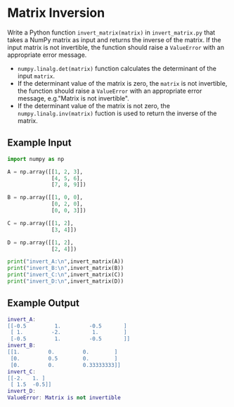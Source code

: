 # Matrix Inversion

Write a Python function `invert_matrix(matrix)` in `invert_matrix.py` that takes a NumPy matrix as input and returns the inverse of the matrix. If the input matrix is not invertible, the function should raise a `ValueError` with an appropriate error message.

- `numpy.linalg.det(matrix)` function calculates the determinant of the input `matrix`.
- If the determinant value of the matrix is zero, the `matrix` is not invertible, the function should raise a `ValueError` with an appropriate error message, e.g."Matrix is not invertible".
- If the determinant value of the matrix is not zero, the `numpy.linalg.inv(matrix)` fuction is used to return the inverse of the matrix.

## Example Input

```python
import numpy as np

A = np.array([[1, 2, 3],
              [4, 5, 6],
              [7, 8, 9]])

B = np.array([[1, 0, 0],
              [0, 2, 0],
              [0, 0, 3]])

C = np.array([[1, 2],
              [3, 4]])

D = np.array([[1, 2],
              [2, 4]])

print("invert_A:\n",invert_matrix(A))
print("invert_B:\n",invert_matrix(B))
print("invert_C:\n",invert_matrix(C))
print("invert_D:\n",invert_matrix(D))
```

## Example Output

```lua
invert_A:
[[-0.5         1.         -0.5       ]
 [ 1.         -2.          1.        ]
 [-0.5         1.         -0.5       ]]
invert_B:
[[1.         0.         0.        ]
 [0.         0.5        0.        ]
 [0.         0.         0.33333333]]
invert_C:
[[-2.   1. ]
 [ 1.5  -0.5]]
invert_D:
ValueError: Matrix is not invertible
```
